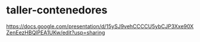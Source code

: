 # taller-contenedores
https://docs.google.com/presentation/d/15ySJ9vehCCCCU5ybCJP3Xxe90XZenEezHBQlPEA1UKw/edit?usp=sharing
